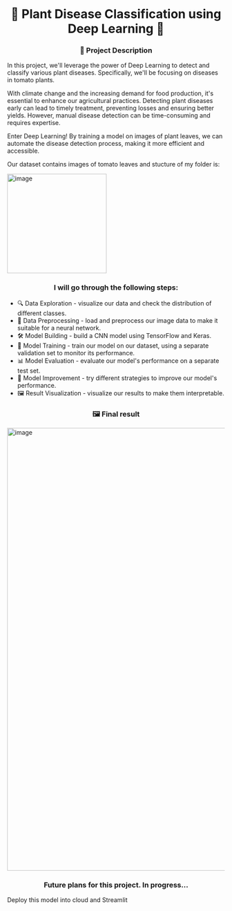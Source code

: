 <center>
<h1>🌱 Plant Disease Classification using Deep Learning 🍅</h1>
</center>


<center>
<h3>🎯 Project Description</h3>
</center>

In this project, we'll leverage the power of Deep Learning to detect and classify various plant diseases. Specifically, we'll be focusing on diseases in tomato plants.

With climate change and the increasing demand for food production, it's essential to enhance our agricultural practices. Detecting plant diseases early can lead to timely treatment, preventing losses and ensuring better yields. However, manual disease detection can be time-consuming and requires expertise.

Enter Deep Learning! By training a model on images of plant leaves, we can automate the disease detection process, making it more efficient and accessible.

Our dataset contains images of tomato leaves and stucture of my folder is: 

<img width="230" alt="image" src="https://github.com/AnriiGegliuk/Plant_Disease_CNN/assets/120349975/8629ca02-c9c8-43c6-8653-0df2bf5e162a">


<center>
<h3> I will go through the following steps:</h3>
</center>


* 🔍 Data Exploration - visualize our data and check the distribution of different classes.
* 🧹 Data Preprocessing - load and preprocess our image data to make it suitable for a neural network.
* 🛠 Model Building - build a CNN model using TensorFlow and Keras.
* 🎯 Model Training - train our model on our dataset, using a separate validation set to monitor its performance.
* 📊 Model Evaluation - evaluate our model's performance on a separate test set.
* 🔄 Model Improvement - try different strategies to improve our model's performance.
* 🖼️ Result Visualization - visualize our results to make them interpretable.




<center>
<h3> 🖼️ Final result</h3>
</center>

<img width="1025" alt="image" src="https://github.com/AnriiGegliuk/Plant_Disease_CNN/assets/120349975/670b6122-756d-421c-af36-7f90fe9f3733">


<center>
<h3> Future plans for this project. In progress... </h3>
</center>

Deploy this model into cloud and Streamlit


